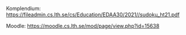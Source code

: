 Komplendium: https://fileadmin.cs.lth.se/cs/Education/EDAA30/2021//sudoku_ht21.pdf

Moodle: https://moodle.cs.lth.se/mod/page/view.php?id=15638
